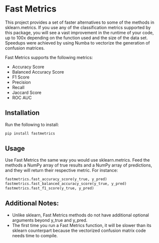 # Fast Metrics

This project provides a set of faster alternatives to some of the methods in sklearn.metrics. If you use any of the classification metrics supported by this package, you will see a vast improvement in the runtime of your code, up to 100x depending on the function used and the size of the data set. Speedups were achieved by using Numba to vectorize the generation of confusion matrices.

Fast Metrics supports the following metrics:
* Accuracy Score
* Balanced Accuracy Score
* F1 Score
* Precision
* Recall
* Jaccard Score
* ROC AUC

## Installation

Run the following to install:
```python
pip install fastmetrics
```

## Usage

Use Fast Metrics the same way you would use sklearn.metrics. Feed the methods a NumPy array of true results and a NumPy array of predictions, and they will return their respective metric. For instance:

```python
fastmetrics.fast_accuracy_score(y_true, y_pred)
fastmetrics.fast_balanced_accuracy_score(y_true, y_pred)
fastmetrics.fast_f1_score(y_true, y_pred)
```

## Additional Notes:
* Unlike sklearn, Fast Metrics methods do not have additional optional arguments beyond y_true and y_pred.
* The first time you run a Fast Metrics function, it will be slower than its sklearn counterpart because the vectorized confusion matrix code needs time to compile.
